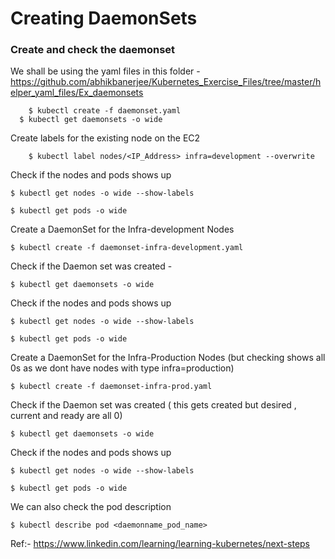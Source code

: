 # Creating DaemonSets


### Create and check the daemonset

We shall be using the yaml files in this folder - https://github.com/abhikbanerjee/Kubernetes_Exercise_Files/tree/master/helper_yaml_files/Ex_daemonsets

```
	$ kubectl create -f daemonset.yaml 
  $ kubectl get daemonsets -o wide
```

Create labels for the existing node on the EC2

```
	$ kubectl label nodes/<IP_Address> infra=development --overwrite
```
Check if the nodes and pods shows up
```
$ kubectl get nodes -o wide --show-labels

$ kubectl get pods -o wide
```

Create a DaemonSet for the Infra-development Nodes

```
$ kubectl create -f daemonset-infra-development.yaml
```

Check if the Daemon set was created -
```
$ kubectl get daemonsets -o wide
```
Check if the nodes and pods shows up
```
$ kubectl get nodes -o wide --show-labels

$ kubectl get pods -o wide
```

Create a DaemonSet for the Infra-Production Nodes 
(but checking shows all 0s as we dont have nodes with type infra=production)

```
$ kubectl create -f daemonset-infra-prod.yaml
```
Check if the Daemon set was created ( this gets created but desired , current and ready are all 0)
```
$ kubectl get daemonsets -o wide
```
Check if the nodes and pods shows up 
```
$ kubectl get nodes -o wide --show-labels

$ kubectl get pods -o wide
```
We can also check the pod description
```
$ kubectl describe pod <daemonname_pod_name>

```


Ref:- https://www.linkedin.com/learning/learning-kubernetes/next-steps
